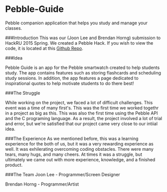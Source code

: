 # Pebble-Guide
Pebble companion application that helps you study and manage your classes.

###Introduction
This was our (Joon Lee and Brendan Horng) submission to HackRU 2015 Spring. We created a Pebble Hack. If you wish to view the code, it is located at this [Github Repo](http://github.com/Ludusamo/Pebble-Guide).

###Idea

Pebble Guide is an app for the Pebble smartwatch created to help students study. The app contains features such as storing flashcards and scheduling study sessions. In addition, the app features a page dedicated to inspirational quotes to help motivate students to do there best!

###The Struggle

While working on the project, we faced a lot of difficult challenges. This event was a time of many first's. This was the first time we worked togethr in a project as big as this. This was also the first time using the Pebble API and the C programing language. As a result, the project involved a lot of trial and error, but we're satisfied that our project came very close to our intiial idea. 

###The Experience
As we mentioned before, this was a learning experience for the both of us, but it was a very rewarding experience as well. It was exhilerating overcoming coding obstacles. There were many tears, many hugs, and many cheers. At times it was a struggle, but ultimately we came out with more experience, knowledge, and a finished product.

###The Team
Joon Lee - Programmer/Screen Designer

Brendan Horng - Programmer/Artist
